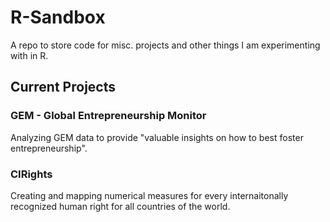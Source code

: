 # R-Sandbox
A repo to store code for misc. projects and other things I am experimenting with in R.

## Current Projects

### GEM - Global Entrepreneurship Monitor
Analyzing GEM data to provide "valuable insights on how to best foster entrepreneurship".

### CIRights
Creating and mapping numerical measures for every internaitonally recognized human right for all countries of the world. 
